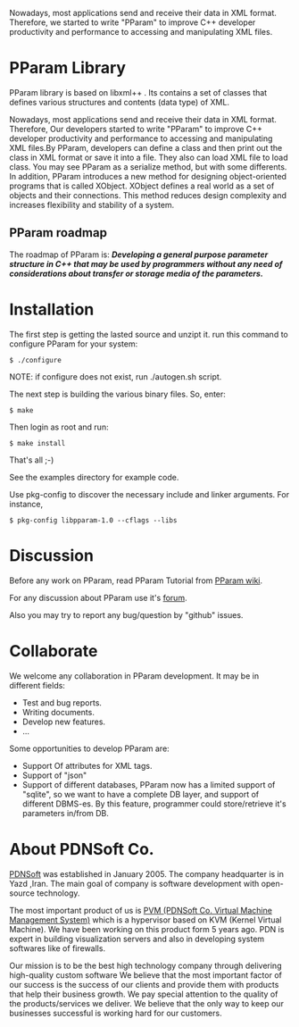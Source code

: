 Nowadays, most applications send and receive their data in XML format. Therefore, we started to write "PParam" to  improve C++ developer productivity and performance to accessing and manipulating  XML files.

# PParam Library

PParam library is based on libxml++ . Its contains a set of classes that defines
various structures and contents (data type) of XML.

Nowadays, most applications send and receive their data in XML format. Therefore, Our developers started to write "PParam" to  improve C++ developer productivity and performance to accessing and manipulating  XML files.By PParam, developers can define a class and then print out the class in XML format or save it into a file. They also can load XML file to load class. You may see PParam as a serialize method, but with some differents.
In addition, PParam introduces a new method for designing object-oriented programs that is called XObject. XObject defines a real world as a set of objects and their connections. This method reduces design complexity and increases flexibility and stability of a system.

## PParam roadmap

The roadmap of PParam is: <i><b>Developing a general purpose parameter structure in C++ that may be used by programmers without any need of considerations about transfer or storage media of the parameters.</b></i>

# Installation

The first step is getting  the lasted source and unzipt it. run this command to configure PParam for your system:
```shell
$ ./configure
```

NOTE: if configure does not exist, run ./autogen.sh script.

The next step is building the various binary files. So, enter:
```shell
$ make
```

Then login as root and run:
```shell
$ make install
```
That's all ;-)

See the examples directory for example code.

Use pkg-config to discover the necessary include and linker arguments. For
instance,
```shell
$ pkg-config libpparam-1.0 --cflags --libs
```

# Discussion

Before any work on PParam, read PParam Tutorial from [PParam wiki](http://pdnsoft.com/en/web/pdnen/wiki/-/wiki/Main/PParam).

For any discussion about PParam use it's [forum](http://pdnsoft.com/en/web/pdnen/forum/-/message_boards/category/423811).

Also you may try to report any bug/question by "github" issues.

# Collaborate

We welcome any collaboration in PParam development. It may be in different fields:
* Test and bug reports.
* Writing documents.
* Develop  new features.
* ... 

Some opportunities to develop PParam are:
* Support Of attributes for XML tags.
* Support of "json"
* Support of different databases, PParam now has a limited support of "sqlite", so we want to have a complete DB layer, and support of different DBMS-es. By this feature, programmer could store/retrieve it's parameters in/from DB.

# About PDNSoft Co.

[PDNSoft](http://www.pdnsoft.com) was established in  January 2005. The company headquarter is in Yazd ,Iran. The main goal of company is software development with open-source technology.

The most important product of us is [PVM (PDNSoft Co. Virtual Machine Management System)](http://pdnsoft.com/en/web/pdnen/pvm) which is a hypervisor based on KVM (Kernel Virtual Machine). We have been working on this product form 5 years ago. PDN is expert in building visualization servers and also in developing system softwares like of firewalls.

Our mission is to be the best high technology company through delivering  high-quality custom software We believe that the most important factor of our success is the success of our clients and provide them with products that help their business growth. We pay special attention to the quality  of the products/services  we deliver. We believe that the only way to keep our businesses successful is working hard for our customers.
